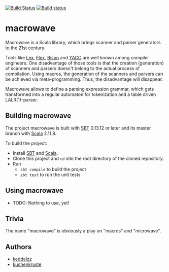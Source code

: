 
[![Build Status](https://travis-ci.org/zen-pie/macrowave.svg?branch=master)](https://travis-ci.org/zen-pie/macrowave)
[![Build status](https://ci.appveyor.com/api/projects/status/o3dhn8q7m4xu6ahg/branch/master?svg=true)](https://ci.appveyor.com/project/keddelzz/macrowave/branch/master)

# macrowave

Macrowave is a Scala library, which brings scanner and parser generators to the 21st century.

Tools like [Lex], [Flex], [Bison] and [YACC] are well known among compiler engineers. 
One disadvantage of those tools is that the creation (generation) of scanners and parsers doesn't belong to the actual 
process of compilation.
Using macros, the generation of the scanners and parsers can be achieved via meta-programming. 
Thus, the disadvantage will disappear.

Macrowave allows to define a parsing expression grammar, which gets transformed into a regular automaton for 
tokenization and a table driven LALR(1)-parser.

## Building macrowave
The project macrowave is built with [SBT] 0.13.12 or later and its master branch with [Scala] 2.11.8.

To build the project:
- Install [SBT] and [Scala].
- Clone this project and `cd` into the root directory of the cloned repository.
- Run
    - `sbt compile` to build the project
    - `sbt test` to run the unit tests

## Using macrowave
- TODO: Nothing to use, yet!

## Trivia
The name "macrowave" is obviously a play on "macros" and "microwave".

## Authors
- [keddelzz](https://github.com/keddelzz)
- [kuchenkruste](https://github.com/kuchenkruste)

[Bison]: http://dinosaur.compilertools.net/bison/
[Flex]: http://dinosaur.compilertools.net/flex/
[Lex]: http://dinosaur.compilertools.net/lex/
[SBT]: http://www.scala-sbt.org/
[Scala]: https://www.scala-lang.org/
[YACC]: http://dinosaur.compilertools.net/yacc/
